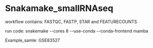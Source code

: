 # Snakamake_smallRNAseq

workflow contains: FASTQC, FASTP, STAR and FEATURECOUNTS

run code: snakemake --cores 8 --use-conda --conda-frontend mamba

Example_samle: GSE83527
